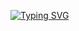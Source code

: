 [![Typing SVG](https://readme-typing-svg.herokuapp.com?color=%2336BCF7&lines=RStudio+Practice+#1)](https://git.io/typing-svg)
